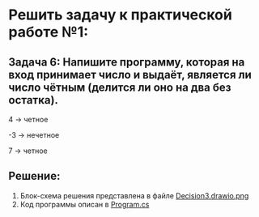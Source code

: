 # Решить задачу к практической работе №1:
## Задача 6: Напишите программу, которая на вход принимает число и выдаёт, является ли число чётным (делится ли оно на два без остатка).

4 -> четное

-3 -> нечетное

7 -> четное

## Решение:
1. Блок-схема решения представлена в файле [Decision3.drawio.png](Decision3.drawio.png)
2. Код программы описан в [Program.cs](Program.cs)